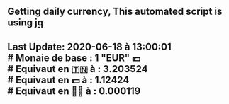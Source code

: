 ## Getting daily currency, This automated script is using [jq](https://stedolan.github.io/jq/)
## Last Update:  2020-06-18 à 13:00:01 </br># Monaie de base : 1 "EUR" 💶 </br> # Equivaut en 🇹🇳 à :  3.203524 </br> # Equivaut en 💵 à : 1.12424</br> # Equivaut en 🐱‍💻 à :  0.000119
